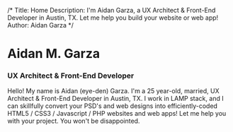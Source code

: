 /*
Title: Home
Description: I'm Aidan Garza, a UX Architect & Front-End Developer in Austin, TX. Let me help you build your website or web app!
Author: Aidan Garza
*/

# Aidan M. Garza
### UX Architect & Front-End Developer

Hello! My name is Aidan (eye-den) Garza. I'm a 25 year-old, married, UX Architect & Front-End Developer in Austin, TX. I work in LAMP stack, and I can skillfully convert your PSD's and web designs into efficiently-coded HTML5 / CSS3 / Javascript / PHP websites and web apps! Let me help you with your project. You won't be disappointed.